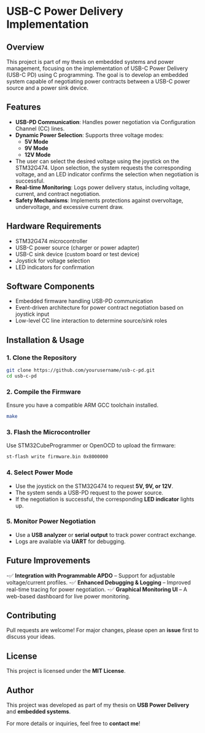 # USB-C Power Delivery Implementation

## Overview
This project is part of my thesis on embedded systems and power management, focusing on the implementation of USB-C Power Delivery (USB-C PD) using C programming. The goal is to develop an embedded system capable of negotiating power contracts between a USB-C power source and a power sink device.

## Features

- **USB-PD Communication**: Handles power negotiation via Configuration Channel (CC) lines.
- **Dynamic Power Selection**: Supports three voltage modes:
  - **5V Mode**
  - **9V Mode**
  - **12V Mode**
- The user can select the desired voltage using the joystick on the STM32G474. Upon selection, the system requests the corresponding voltage, and an LED indicator confirms the selection when negotiation is successful.
- **Real-time Monitoring**: Logs power delivery status, including voltage, current, and contract negotiation.
- **Safety Mechanisms**: Implements protections against overvoltage, undervoltage, and excessive current draw.

## Hardware Requirements

- STM32G474 microcontroller
- USB-C power source (charger or power adapter)
- USB-C sink device (custom board or test device)
- Joystick for voltage selection
- LED indicators for confirmation

## Software Components

- Embedded firmware handling USB-PD communication
- Event-driven architecture for power contract negotiation based on joystick input
- Low-level CC line interaction to determine source/sink roles

## Installation & Usage

### 1. Clone the Repository
```sh
git clone https://github.com/yourusername/usb-c-pd.git
cd usb-c-pd
```

### 2. Compile the Firmware
Ensure you have a compatible ARM GCC toolchain installed.
```sh
make
```

### 3. Flash the Microcontroller
Use STM32CubeProgrammer or OpenOCD to upload the firmware:
```sh
st-flash write firmware.bin 0x8000000
```

### 4. Select Power Mode
- Use the joystick on the STM32G474 to request **5V, 9V, or 12V**.
- The system sends a USB-PD request to the power source.
- If the negotiation is successful, the corresponding **LED indicator** lights up.

### 5. Monitor Power Negotiation
- Use a **USB analyzer** or **serial output** to track power contract exchange.
- Logs are available via **UART** for debugging.

## Future Improvements

-✅ **Integration with Programmable APDO** – Support for adjustable voltage/current profiles.
-✅ **Enhanced Debugging & Logging** – Improved real-time tracing for power negotiation.
-✅ **Graphical Monitoring UI** – A web-based dashboard for live power monitoring.

## Contributing
Pull requests are welcome! For major changes, please open an **issue** first to discuss your ideas.

## License
This project is licensed under the **MIT License**.

## Author
This project was developed as part of my thesis on **USB Power Delivery** and **embedded systems**.

For more details or inquiries, feel free to **contact me**!
